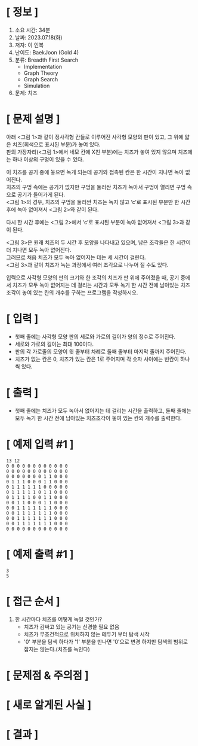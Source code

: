 # **[ 정보 ]**
1. 소요 시간: 34분
2. 날짜: 2023.07.18(화)
3. 저자: 이 인복
4. 난이도: BaekJoon (Gold 4)
5. 분류: Breadth First Search
    - Implementation
    - Graph Theory
    - Graph Search
    - Simulation
6. 문제: 치즈

# **[ 문제 설명 ]**
아래 <그림 1>과 같이 정사각형 칸들로 이루어진 사각형 모양의 판이 있고, 그 위에 얇은 치즈(회색으로 표시된 부분)가 놓여 있다.  
판의 가장자리(<그림 1>에서 네모 칸에 X친 부분)에는 치즈가 놓여 있지 않으며 치즈에는 하나 이상의 구멍이 있을 수 있다.

이 치즈를 공기 중에 놓으면 녹게 되는데 공기와 접촉된 칸은 한 시간이 지나면 녹아 없어진다.   
치즈의 구멍 속에는 공기가 없지만 구멍을 둘러싼 치즈가 녹아서 구멍이 열리면 구멍 속으로 공기가 들어가게 된다.   
<그림 1>의 경우, 치즈의 구멍을 둘러싼 치즈는 녹지 않고 ‘c’로 표시된 부분만 한 시간 후에 녹아 없어져서 <그림 2>와 같이 된다.



다시 한 시간 후에는 <그림 2>에서 ‘c’로 표시된 부분이 녹아 없어져서 <그림 3>과 같이 된다.



<그림 3>은 원래 치즈의 두 시간 후 모양을 나타내고 있으며, 남은 조각들은 한 시간이 더 지나면 모두 녹아 없어진다.  
그러므로 처음 치즈가 모두 녹아 없어지는 데는 세 시간이 걸린다.   
<그림 3>과 같이 치즈가 녹는 과정에서 여러 조각으로 나누어 질 수도 있다.

입력으로 사각형 모양의 판의 크기와 한 조각의 치즈가 판 위에 주어졌을 때, 공기 중에서 치즈가 모두 녹아 없어지는 데 걸리는 시간과 모두 녹기 한 시간 전에 남아있는 치즈조각이 놓여 있는 칸의 개수를 구하는 프로그램을 작성하시오.
 
# **[ 입력 ]**
- 첫째 줄에는 사각형 모양 판의 세로와 가로의 길이가 양의 정수로 주어진다.   
- 세로와 가로의 길이는 최대 100이다.   
- 판의 각 가로줄의 모양이 윗 줄부터 차례로 둘째 줄부터 마지막 줄까지 주어진다.   
- 치즈가 없는 칸은 0, 치즈가 있는 칸은 1로 주어지며 각 숫자 사이에는 빈칸이 하나씩 있다.

# **[ 출력 ]**
- 첫째 줄에는 치즈가 모두 녹아서 없어지는 데 걸리는 시간을 출력하고, 둘째 줄에는 모두 녹기 한 시간 전에 남아있는 치즈조각이 놓여 있는 칸의 개수를 출력한다.

# **[ 예제 입력 #1 ]**
    13 12
    0 0 0 0 0 0 0 0 0 0 0 0
    0 0 0 0 0 0 0 0 0 0 0 0
    0 0 0 0 0 0 0 1 1 0 0 0
    0 1 1 1 0 0 0 1 1 0 0 0
    0 1 1 1 1 1 1 0 0 0 0 0
    0 1 1 1 1 1 0 1 1 0 0 0
    0 1 1 1 1 0 0 1 1 0 0 0
    0 0 1 1 0 0 0 1 1 0 0 0
    0 0 1 1 1 1 1 1 1 0 0 0
    0 0 1 1 1 1 1 1 1 0 0 0
    0 0 1 1 1 1 1 1 1 0 0 0
    0 0 1 1 1 1 1 1 1 0 0 0
    0 0 0 0 0 0 0 0 0 0 0 0

# **[ 예제 출력 #1 ]**
    3
    5

# **[ 접근 순서 ]**
1. 한 시간마다 치즈를 어떻게 녹일 것인가?
    - 치즈가 감싸고 있는 공기는 신경쓸 필요 없음
    - 치즈가 무조건적으로 위치하지 않는 테두기 부터 탐색 시작
    - '0' 부분을 탐색 하다가 '1' 부분을 만나면 '0'으로 변경 하지만 탐색의 범위로 잡지는 않는다.(치즈를 녹인다)

# **[ 문제점 & 주의점 ]**

# **[ 새로 알게된 사실 ]**

# **[ 결과 ]**